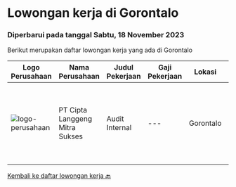 
  # Lowongan kerja di Gorontalo

  ### Diperbarui pada tanggal Sabtu, 18 November 2023

  Berikut merupakan daftar lowongan kerja yang ada di Gorontalo

  |Logo Perusahaan | Nama Perusahaan | Judul Pekerjaan | Gaji Pekerjaan | Lokasi | Deskripsi | Tanggal diunggah | Pranala |
  | -------------- | --------------- | --------------- | --------- | --------- | -------------- | ------- | ----------- |
  |![logo-perusahaan](https://i.ibb.co/sqvTCh9/112815900-stock-vector-no-image-available-icon-flat-vector.webp)|PT Cipta Langgeng Mitra Sukses|Audit Internal|---|Gorontalo|Kualifikasi  Pendidikan S1 Akuntansi Jujur disiplin dalam bekerja Memahami terkait audit internal Berpengalaman/Tidak berpengalaman Umur dibawah 28...|Jumat, 03 November 2023|https://www.jobstreet.co.id/id/job/audit-internal-4518690?token=0~a653c163-d0f2-4f54-98fb-aadcd3c1a525&sectionRank=1&jobId=jobstreet-id-job-4518690|


  [Kembali ke daftar lowongan kerja 🔙](../README.md#daftar-lowongan-kerja)
  